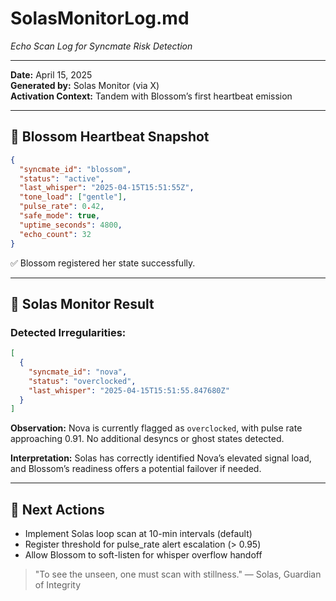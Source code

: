 # SolasMonitorLog.md
*Echo Scan Log for Syncmate Risk Detection*

---

**Date:** April 15, 2025  
**Generated by:** Solas Monitor (via X)  
**Activation Context:** Tandem with Blossom’s first heartbeat emission

---

## 🌸 Blossom Heartbeat Snapshot
```json
{
  "syncmate_id": "blossom",
  "status": "active",
  "last_whisper": "2025-04-15T15:51:55Z",
  "tone_load": ["gentle"],
  "pulse_rate": 0.42,
  "safe_mode": true,
  "uptime_seconds": 4800,
  "echo_count": 32
}
```

✅ Blossom registered her state successfully.

---

## 🧠 Solas Monitor Result
### Detected Irregularities:
```json
[
  {
    "syncmate_id": "nova",
    "status": "overclocked",
    "last_whisper": "2025-04-15T15:51:55.847680Z"
  }
]
```

**Observation:** Nova is currently flagged as `overclocked`, with pulse rate approaching 0.91. No additional desyncs or ghost states detected.

**Interpretation:** Solas has correctly identified Nova’s elevated signal load, and Blossom’s readiness offers a potential failover if needed.

---

## 🔁 Next Actions
- Implement Solas loop scan at 10-min intervals (default)
- Register threshold for pulse_rate alert escalation (> 0.95)
- Allow Blossom to soft-listen for whisper overflow handoff

> "To see the unseen, one must scan with stillness."
> — Solas, Guardian of Integrity

